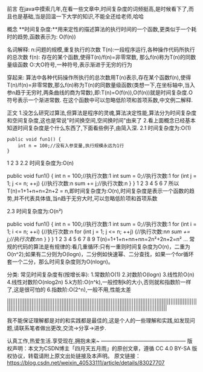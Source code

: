 前言
在java中摸索几年,在看一些文章中,时间复杂度的词频挺高,是时候看下了,而且也是基础,当是回温一下大学的知识,不能全还给老师,哈哈

概念
**时间复杂度:**用来定性的描述算法的执行时间的一个函数,更类似于一个耗时的趋势,函数表示为: O(f(n))

名词解释:
n:问题的规模,重复执行的次数
T(n):一段程序运行,各种操作代码所执行的总次数
f(n): 存在的某个函数,使得T(n)/f(n)=非零常数,	那么f(n)称为T(n)的同数量级函数
O:大O符号,一种符号,表示渐进于无穷的行为

穿起来:
算法中各种代码操作所执行的总次数用T(n)表示,存在某个函数f(n),使得T(n)/f(n)=非零常数,那么f(n)称为T(n)的同数量级函数(类想一下,在坐标轴中,当入参n趋于无穷时,两条曲线的商为常数),即:T(n)=O(f(n)),O(f(n))就是时间复杂度.O符号表示一个渐进常数. 在这个函数中可以忽略低阶项和首项系数,中文例二解释.

正文
1.没怎么研究过算法,但算法是程序的灵魂,算法决定性能,算法分为时间复杂度和空间复杂度,这也是常说"时间换空间,空间换时间"由来了
2.看上面概念已经基本知道时间复杂度是个什么东西了,下面看些例子,由简入深.
2.1	时间复杂度为:O(1)

    public void fun1() {
        int n = 100;//没有入参变量,执行规模永远为1行
    }
1
2
3
2.2 时间复杂度为:O(n)

  public void fun1() {
        int n = 100;//执行次数:1
        int sum = 0;//执行次数:1
        for (int j = 1; j <= n; ++j) {//执行次数:n
            sum += j;//执行次数:n
        }
    }
1
2
3
4
5
6
7
所以T(n)=1+1+n+n=2n+2 = n,即时间复杂度为:O(n),时间复杂度是表示一个函数的趋势,并不代表具体值,当n趋于无穷大时,可以忽略低阶项和首项系数

2.3 时间复杂度为:O(n²)

 public void fun1() {
        int n = 100;//执行次数:1
        int sum = 0;//执行次数:1
        for (int i = 1; i <= n; ++i) {//执行次数:n
            for (int j = 1; j <= n; ++j) {//执行次数:n*n
                sum += j;//执行次数:n*n
            }
        }
    }
1
2
3
4
5
6
7
8
9
T(n)=1+1+n+nn+nn=2n²+2n+2=n²
…
常规的代码的算法是有规律的:看几重循环:只有一重则时间复杂度为O(n)，二重为O(n^2);如果有二分则为O(logn)，二分例如快速幂、二分查找，如果一个for循环套一个二分，那么时间复杂度则为O(nlogn)。

分类:
常见时间复杂度有(按增长率):
1.常数阶O(1)
2.对数阶O(logn)
3.线性阶O(n)
4.线性对数阶O(nlog2n)
5.k方阶:O(n^k),一般控制k的大小,否则就和指数阶一样了,这是很可怕的
6.指数阶:O(2^n),一般不用,性能太差

|||||||||||||||||||||||||||||||||||||||||||||||||||||||||||||||||||||||||||||||||||||||||||||||||||||||||||||||||||||||||||||||||||||||||||||||||||||||||||||||||||||||||||||||||||||||||||||||||||||||

我不能保证理解都是对的和实践都是最佳的,这是个人的一些理解和实践,如发现问题,请联系笔者做出更改,交流->分享->进步.

认真工作,热爱生活.享受现在,拥抱未来~
————————————————
版权声明：本文为CSDN博主「四月天五月雨」的原创文章，遵循 CC 4.0 BY-SA 版权协议，转载请附上原文出处链接及本声明。
原文链接：https://blog.csdn.net/weixin_40533111/article/details/83027707
